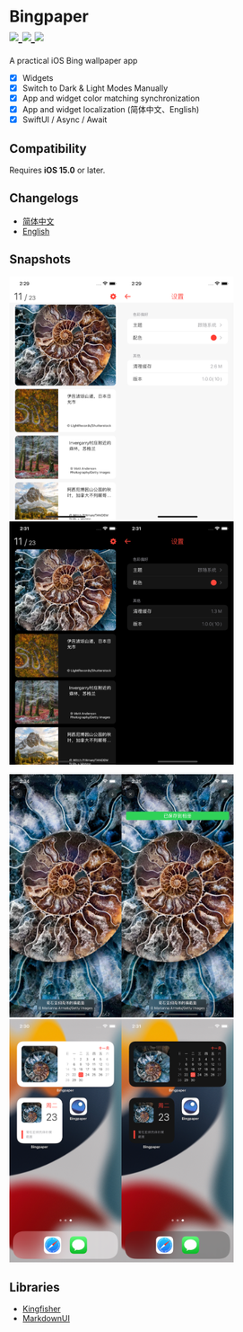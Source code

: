 <h1>
Bingpaper</br>
<a href="https://github.com/ZzzM/Bingpaper/tags">
  <img src="https://img.shields.io/github/v/tag/ZzzM/Bingpaper">
</a>
<a href="https://raw.githubusercontent.com/ZzzM/Bingpaper/master/LICENSE">
  <img src="https://img.shields.io/github/license/ZzzM/Bingpaper">
</a>
<a href="https://zzzm.github.io/2022/01/17/bingpaper/">
  <img src="https://img.shields.io/badge/docs-%E4%B8%AD%E6%96%87-red">
</a>
</h1>

A practical iOS Bing wallpaper app 

- [x] Widgets
- [x] Switch to Dark & Light Modes Manually
- [x] App and widget color matching synchronization
- [x] App and widget localization (简体中文、English)
- [x] SwiftUI / Async / Await

## Compatibility
Requires **iOS 15.0** or later.


## Changelogs
- [简体中文](Bingpaper/Changelogs/CHANGELOG_SC.md)
- [English](Bingpaper/Changelogs/CHANGELOG.md)


## Snapshots

<img src="assets/l01.png" width="200px"><img src="assets/l02.png" width="200px"><img src="assets/d01.png" width="200px"><img src="assets/d02.png" width="200px">

<img src="assets/p01.png" width="200px"><img src="assets/p02.png" width="200px"><img src="assets/w01.png" width="200px"><img src="assets/w02.png" width="200px">

## Libraries

- [Kingfisher](https://github.com/onevcat/Kingfisher)
- [MarkdownUI](https://github.com/gonzalezreal/MarkdownUI)
